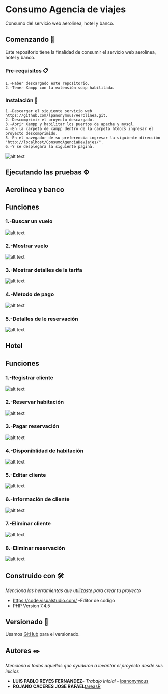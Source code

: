 # Consumo Agencia de viajes
Consumo del servicio web aerolinea, hotel y banco.

## Comenzando 🚀
Este repositorio tiene la finalidad de consumir el servicio web aerolinea, hotel y banco.

### Pre-requisitos 📋
```
1.-Haber descargado este repositorio.
2.-Tener Xampp con la extensión soap habilitada.
```

### Instalación 🔧
```
1.-Descargar el siguiente servicio web https://github.com/lpanonymous/Aerolinea.git.
2.-Descomprimir el proyecto descargado.
3.-Abrir Xampp y habilitar los puertos de apache y mysql.
4.-En la carpeta de xampp dentro de la carpeta htdocs ingresar el proyecto descomprimido.
5.-En el navegador de su preferencia ingresar la siguiente dirección "http://localhost/ConsumoAgenciaDeViajes/".
6.-Y se desplegara la siguiente pagina.
```
![alt text](https://github.com/lpanonymous/ConsumoAgenciaDeViajes/blob/master/resources/images/index.JPG)

## Ejecutando las pruebas ⚙️
## Aerolinea y banco
## Funciones
### 1.-Buscar un vuelo
![alt text](https://github.com/lpanonymous/ConsumoAgenciaDeViajes/blob/master/resources/images/buscarvuelo.JPG)
### 2.-Mostrar vuelo
![alt text](https://github.com/lpanonymous/ConsumoAgenciaDeViajes/blob/master/resources/images/mostrarvuelo.JPG)
### 3.-Mostrar detalles de la tarifa
![alt text](https://github.com/lpanonymous/ConsumoAgenciaDeViajes/blob/master/resources/images/detallestarifa.JPG)
### 4.-Metodo de pago
![alt text](https://github.com/lpanonymous/ConsumoAgenciaDeViajes/blob/master/resources/images/metodopago.JPG)
### 5.-Detalles de le reservación
![alt text](https://github.com/lpanonymous/ConsumoAgenciaDeViajes/blob/master/resources/images/detallesreservacion.JPG)

## Hotel
## Funciones
### 1.-Registrar cliente
![alt text](https://github.com/lpanonymous/ConsumoAgenciaDeViajes/blob/master/resources/images/registrarcliente.JPG)
### 2.-Reservar habitación
![alt text](https://github.com/lpanonymous/ConsumoAgenciaDeViajes/blob/master/resources/images/reservarhabitacion.JPG)

### 3.-Pagar reservación
![alt text](https://github.com/lpanonymous/ConsumoAgenciaDeViajes/blob/master/resources/images/pagarreservacion.JPG)

### 4.-Disponiblidad de habitación
![alt text](https://github.com/lpanonymous/ConsumoAgenciaDeViajes/blob/master/resources/images/disponibilidad.JPG)

### 5.-Editar cliente
![alt text](https://github.com/lpanonymous/ConsumoAgenciaDeViajes/blob/master/resources/images/editarcliente.JPG)

### 6.-Información de cliente
![alt text](https://github.com/lpanonymous/ConsumoAgenciaDeViajes/blob/master/resources/images/informacioncliente.JPG)

### 7.-Eliminar cliente
![alt text](https://github.com/lpanonymous/ConsumoAgenciaDeViajes/blob/master/resources/images/eliminarcliente.JPG)

### 8.-Eliminar reservación
![alt text](https://github.com/lpanonymous/ConsumoAgenciaDeViajes/blob/master/resources/images/eliminarreservacion.JPG)

## Construido con 🛠️

_Menciona las herramientas que utilizaste para crear tu proyecto_

* https://code.visualstudio.com/ -Editor de codigo
* PHP Version 7.4.5

## Versionado 📌

Usamos [GitHub](https://github.com/lpanonymous/ConsumoAgenciaDeViajes.git) para el versionado.

## Autores ✒️

_Menciona a todos aquellos que ayudaron a levantar el proyecto desde sus inicios_

* **LUIS PABLO REYES FERNANDEZ**- *Trabajo Inicial* - [lpanonymous](https://github.com/lpanonymous/Aerolinea.git)
* **ROJANO CACERES JOSE RAFAEL**[tareasR](https://github.com/tareasR)
